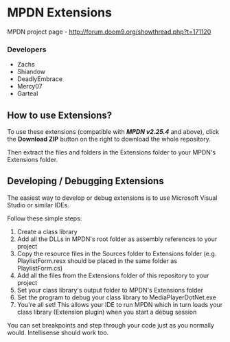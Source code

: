 MPDN Extensions
===============

MPDN project page - http://forum.doom9.org/showthread.php?t=171120

<H3>Developers</H3>
<ul>
<li>Zachs</li>
<li>Shiandow</li>
<li>DeadlyEmbrace</li>
<li>Mercy07</li>
<li>Garteal</li>
</ul>


How to use Extensions?
----------------------

To use these extensions (compatible with ***MPDN v2.25.4*** and above), click the **Download ZIP** button on the right to download the whole repository.

Then extract the files and folders in the Extensions folder to your MPDN's Extensions folder.


Developing / Debugging Extensions
---------------------------------

The easiest way to develop or debug extensions is to use Microsoft Visual Studio or similar IDEs.

Follow these simple steps:
<ol>
<li>Create a class library</li>
<li>Add all the DLLs in MPDN's root folder as assembly references to your project</li>
<li>Copy the resource files in the Sources folder to Extensions folder (e.g. PlaylistForm.resx should be placed in the same folder as PlaylistForm.cs)</li>
<li>Add all the files from the Extensions folder of this repository to your project</li>
<li>Set your class library's output folder to MPDN's Extensions folder</li>
<li>Set the program to debug your class library to MediaPlayerDotNet.exe</li>
<li>You're all set! This allows your IDE to run MPDN which in turn loads your class library (Extension plugin) when you start a debug session</li>
</ol>

You can set breakpoints and step through your code just as you normally would. Intellisense should work too.